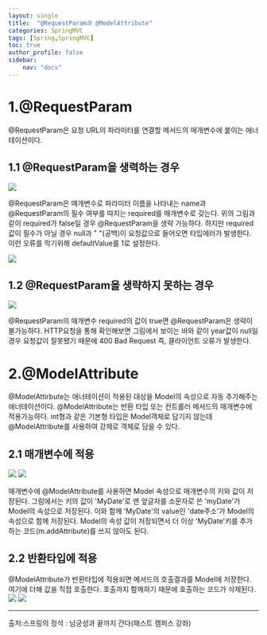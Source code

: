 ```yaml
---
layout: single
title:  "@RequestParam과 @ModelAttribute"
categories: SpringMVC
tags: [Spring,SpringMVC]
toc: true  
author_profile: false 
sidebar: 
    nav: "docs"
--- 
```




# 1.@RequestParam
 @RequestParam은 요청 URL의 파라미터를 연결할 메서드의 매개변수에 붙이는 애너테이션이다. 

 ## 1.1 @RequestParam을 생력하는 경우
 <img src= "https://dsm04pap002files.storage.live.com/y4mD47kU2ezjHq_zdL6aHpe9JtlR9pryCwW0qSCzqCuMrGU9jO96ylVyGvzPGV0ZG2v_bf4ET1wogHL54tu_2YL7pCcB5swnvJX2vwHppmY5nZl7zzZGRwd_z5gs5V4K3LOkrXWULYq57gJZbv-t2uuSzmWR0bq27PXJRNfKZwB7riX1wtrgSJK7UMcSugvvfFr?width=1206&height=465&cropmode=none">

  @RequestParam은 매개변수로 파라미터 이름을 나타내는 name과 @RequestParam의 필수 여부를 따지는 required를 매개변수로 갖는다. 위의 그림과 같이 required가 false일 경우 @RequestParam을 생략 가능하다. 하지만 required값이 필수가 아닐 경우 null과 " "(공백)이 요청값으로 들어오면 타입에러가 발생한다. 이런 오류를 막기위해 defaultValue를 1로 설정한다.

<img src= "https://dsm04pap002files.storage.live.com/y4mYoMxDeJzfesjHQiTnroHNHOkMcQXETH5EmCHwlfQ73b8s-w80Of4Rxv4amTjTmyUBTPcrIMpsvxWuTQsSpQOe5cbpA08cCmZzc4Bv1JbUGoheGsvfZHIY_cAe3TqN8iO6BUsXAwTjNmT_U_J1EOKed3eR8GAMn_6LZ099O4ffF9jo85th1Av_ZJnYkPNlaMP?width=1199&height=159&cropmode=none">

## 1.2 @RequestParam을 생략하지 못하는 경우
<img src= "https://dsm04pap002files.storage.live.com/y4my0CGAcOX3qvCqzpChBW4dPmoUmEFJS0DYkpt5R7PWzHhhW2_ecSYxBZQ0i_H47KnhzE5jKrkMl0RWPE4fWYUqI-U-5qQXRdZuMtrDs3RlCg7XeZPQ1ie4Pw77oqh3ii-TTE6HIKSXXk1eHqTiMVhUJlh41bduBgXCm378HT2HZm0_gBLEFjzPcKUTRROmNoe?width=1226&height=372&cropmode=none">

@RequestParam의 매개변수 required의 값이 true면 @RequestParam은 생략이 불가능하다. HTTP요청을 통해 확인해보면 그림에서 보이는 바와 같이 year값이 null일 경우 요청값이 잘못됐기 때문에 400 Bad Request 즉, 클라이언트 오류가 발생한다. 

# 2.@ModelAttribute
@ModelAttirbute는 애너테이션이 적용된 대상을 Model의 속성으로 자동 추가해주는 애너테이션이다. @ModelAttribute는 반환 타입 또는 컨트롤러 메서드의 매개변수에 적용가능하다. int형과 같은 기본형 타입은 Model객체로 담기지 않는데 @ModelAttribute를 사용하여 강제로 객체로 담을 수 있다.

## 2.1 매개변수에 적용
<img src= "https://dsm04pap002files.storage.live.com/y4mOWFZ1_lAEVRsMWIeG4aRIukThcfUj82z9xoXSACGaUkkK1cu4563IsCgCEgACYPY2I69R4q8v9-aKGEPgGOVmuXwuWJF9JgQH7ugHG_hhcBRw02vK1OiTwL9t8tACWYAMzf4CBMpyf_iOwKCobyBNCkY4c_pQ9TNsDDZ9aXjiEgT5GvhlO9diLb7TsrhihDM?width=1084&height=431&cropmode=none">
<img src= "https://dsm04pap002files.storage.live.com/y4m1TP5Ej3vVnY4N-xqV_wFoVv0PITY7BCUUKBbBWw6IevOpqIGaZiknaNbXQvlU69jnkbVGk7KY_ijtMdcWcHT8ucI2d155rtu3hHgHG7Omp825Xke7N3ok5YDREOX_t6BoLlQ-Zl_5-1RjxYPOV6ljcgsI4S6JFsRGpwPInt9h_dU6nbWSXBM3fASkl-vbpMf?width=1071&height=411&cropmode=none">

매개변수에 @ModelAttribute를 사용하면 Model 속성으로 매개변수의 키와 값이 저장된다. 그림에서는 키의 값이 'MyDate'로 맨 앞글자를 소문자로 쓴 'myDate'가 Model의 속성으로 저장된다. 이와 함께 'MyDate'의 value인 'date주소'가 Model의 속성으로 함께 저장된다. Model의 속성 값이 저장되면서 더 이상 'MyDate'키를 추가하는 코드(m.addAttribute)를 쓰지 않아도 된다.  

## 2.2 반환타입에 적용
@ModelAttribute가 반환타입에 적용되면 메서드의 호출결과를 Model에 저장한다. 여기에 더해 값을 직접 호출한다. 호출까지 함께하기 때문에 호출하는 코드가 삭제된다.
<img src= "https://dsm04pap002files.storage.live.com/y4mzLAzzKBmuGZhLDuLFv0Hbt8Kj4ZbFmsPrNAnFfRnOsz9yD_qaU64yKI6rLtUppHS8MmkB5QVlATYSc96B94f6lz84Qrxy7nZinD_YaXcgC0wacZXCa7G9LedTFXtAK8pIXmuDJXrvysftM0lzK3_xFmil6JGcsKP_KWo8RfkIfK95VmW9kaY4QAeL7qLU8e5?width=988&height=144&cropmode=none">
<img src= "https://dsm04pap002files.storage.live.com/y4mXgaqaQar4S_RQo1_Fl56cAo0beKnI6E7FedsQngY6xf8i-UAH11mSKn-2Q0qgNT0RAxPYH9z7-5u0POPKlRud9vGsLdfC87Gsyf5mLd3tLzd4deCAr0ryYJwL6M_OKvAKLy52XL4-wAnvl2hRnGZ0qrluAzfb0_DLjNpLBvmA1UjAa9yRANlh5en6Kawz8nl?width=906&height=459&cropmode=none">

---
출처:스프링의 정석 : 남궁성과 끝까지 간다(패스트 캠퍼스 강좌)